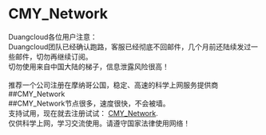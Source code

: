 # CMY_Network
Duangcloud各位用户注意：\
Duangcloud团队已经确认跑路，客服已经彻底不回邮件，几个月前还陆续发过一些邮件，切勿再继续订阅。\
切勿使用来自中国大陆的梯子，信息泄露风险很高！\
\
推荐一个公司注册在摩纳哥公国，稳定、高速的科学上网服务提供商 ##CMY_Network\
##CMY_Network节点很多，速度很快，不会被墙。\
支持试用，现在就去注册试试： [CMY_Network](https://www.gotomony.com/register?aff=OTRA4M).\
仅供科学上网，学习交流使用。请遵守国家法律使用网络！
